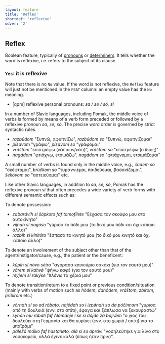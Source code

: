 ```yaml
---
layout: feature
title: 'Reflex'
shortdef: 'reflexive'
udver: '2'
---
```


## Reflex

Boolean feature, typically of [pronouns](../../u/pos/PRON) or [determiners](../../u/pos/DET). It tells whether the word is reflexive, 
i.e. refers to the subject of its clause.

### <a name="Yes">`Yes`</a>: it is reflexive

Note that there is no `No` value. If the word is not reflexive, the `Reflex` feature will just not be mentioned in the `FEAT` column: 
an empty value has the `No` meaning.


* [qpm] reflexive personal pronouns: _sa / se / só, sí_

In a  number of Slavic languages, including Pomak, the middle voice of verbs is formed by means of a verb form preceded or followed by a 
 reflexive pronoun *sa, se, só*. The precise word order is governed by strict syntactic rules.

- *razbúdom* "ξυπνώ, αφυπνίζω", *razbúdom so* "ξυπνώ, αφυπνίζομαι"
- *písavom* "γράφω", *písavom so* "γράφομαι"
- *vráštom* "επιστρέφω (κάποιον/κάτι)", *vráštom so* "επιστρέφω (ο ίδιος)"
- *nagádom* "φτιάχνω, ετοιμάζω", *nagádom so* "φτιάχνομαι, ετοιμάζομαι"

A small number of verbs is found only in the middle voice, e.g., *čúdem so* "σκέφτομαι", *brúčkom so* "τυραννιέμαι, παιδεύομαι, βασανίζομαι", 
*šekóvom so* "αστειεύομαι" etc.

Like other Slavic languages, in addition to *sa, se, só*, Pomak has the reflexive pronoun *sí* that often precedes a wide variety of verb forms 
with different semantic effects such as:

To denote possession:
- *zabarávih sí šápkoto faf tomofílete* "ξέχασα τον σκούφο μου στο αυτοκίνητο"
- *víjnah sí nagóso* "γύρισα το πόδι μου (το δικό μου πόδι και όχι κάποιο άλλο)"
- *razbíh sí kinitóto* "έσπασα το κινητό μου (το δικό μου κινητό και όχι κάποιο άλλο)"

To denote an involvement of the subject other than that of the agent/instigator/cause, e.g., the patient or the beneficent: 
- *kúpih sí nóvo sétro* "αγόρασα καινούριο σακάκι (για τον εαυτό μου)"
- *várem sí kahvǿ* "ψήνω καφέ (για τον εαυτό μου)"
- *mýjem sí rakýse* "πλένω τα χέρια μου"

To denote transition/return to a fixed point or previous condition/situation (mainly with verbs of motion such as
 *hódem*, *dahódem*, *vráštom*, *zbírom*, *pribírom* etc.)

- *vórnah sí so ad rábato, najédah so i izpǿnah so da póčinnom* "γύρισα από τη δουλειά (ενν. στο σπίτι), έφαγα και ξάπλωσα να ξεκουραστώ"
- *synón mu rábati faf Alamánje i še sí dójde za bajrǽm* "ο γιος του δουλεύει στη Γερμανία και θα γυρίσει (ενν. στο χωριό / σπίτι) για το μπαϊράμι"
- *paležá málko faf hastanǿto, alá sí so aprávi* "νοσηλεύτηκε για λίγο στο νοσοκομείο, αλλά έγινε καλά (όπως ήταν πριν)".



<!-- Interlanguage links updated Pá kvě 14 11:08:40 CEST 2021 -->
